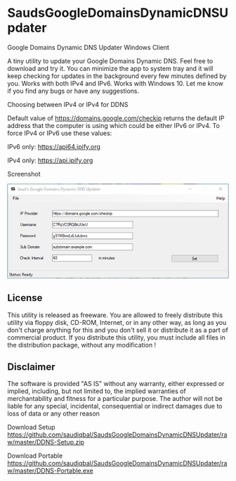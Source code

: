 # SaudsGoogleDomainsDynamicDNSUpdater
Google Domains Dynamic DNS Updater Windows Client

A tiny utility to update your Google Domains Dynamic DNS. Feel free to download and try it. You can minimize the app to system tray and it will keep checking for updates in the background every few minutes defined by you. Works with both IPv4 and IPv6.
Works with Windows 10. Let me know if you find any bugs or have any suggestions.

Choosing between IPv4 or IPv4 for DDNS

Default value of https://domains.google.com/checkip returns the default IP address that the computer is using which could be either IPv6 or IPv4. To force IPv4 or IPv6 use these values:

IPv6 only: https://api64.ipify.org

IPv4 only: https://api.ipify.org

Screenshot

![ScreenShot](https://github.com/saudiqbal/SaudsGoogleDomainsDynamicDNSUpdater/blob/master/SaudsGoogleDomainsDynamicDNSUpdater.png?raw=true)

License
-------
This utility is released as freeware. You are allowed to freely distribute this utility via floppy disk, CD-ROM, Internet, or in any other way, as long as you don't charge anything for this and you don't sell it or distribute it as a part of commercial product. If you distribute this utility, you must include all files in the distribution package, without any modification !

Disclaimer
----------
The software is provided "AS IS" without any warranty, either expressed or implied, including, but not limited to, the implied warranties of merchantability and fitness for a particular purpose. The author will not be liable for any special, incidental, consequential or indirect damages due to loss of data or any other reason

Download Setup https://github.com/saudiqbal/SaudsGoogleDomainsDynamicDNSUpdater/raw/master/DDNS-Setup.zip

Download Portable https://github.com/saudiqbal/SaudsGoogleDomainsDynamicDNSUpdater/raw/master/DDNS-Portable.exe
